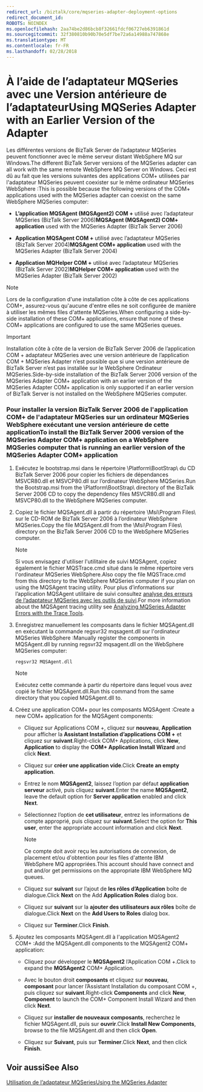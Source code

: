 ```yaml
---
redirect_url: /biztalk/core/mqseries-adapter-deployment-options
redirect_document_id: 
ROBOTS: NOINDEX
ms.openlocfilehash: 2aa74be2d86bcb8f32661fdcf06727eb6391861d
ms.sourcegitcommit: 32f380810b90b70e5df7be72a6a14988a747868e
ms.translationtype: MT
ms.contentlocale: fr-FR
ms.lasthandoff: 02/28/2018
---
```

# <a name="using-mqseries-adapter-with-an-earlier-version-of-the-adapter"></a><span data-ttu-id="6c3f8-101">À l’aide de l’adaptateur MQSeries avec une Version antérieure de l’adaptateur</span><span class="sxs-lookup"><span data-stu-id="6c3f8-101">Using MQSeries Adapter with an Earlier Version of the Adapter</span></span>
<span data-ttu-id="6c3f8-102">Les différentes versions de BizTalk Server de l’adaptateur MQSeries peuvent fonctionner avec le même serveur distant WebSphere MQ sur Windows.</span><span class="sxs-lookup"><span data-stu-id="6c3f8-102">The different BizTalk Server versions of the MQSeries adapter can all work with the same remote WebSphere MQ Server on Windows.</span></span> <span data-ttu-id="6c3f8-103">Ceci est dû au fait que les versions suivantes des applications COM+ utilisées par l'adaptateur MQSeries peuvent coexister sur le même ordinateur MQSeries WebSphere :</span><span class="sxs-lookup"><span data-stu-id="6c3f8-103">This is possible because the following versions of the COM+ applications used with the MQSeries adapter can coexist on the same WebSphere MQSeries computer:</span></span>  
  
-   <span data-ttu-id="6c3f8-104">**L’application MQSAgent (MQSAgent2) COM +** utilisé avec l’adaptateur MQSeries (BizTalk Server 2006)</span><span class="sxs-lookup"><span data-stu-id="6c3f8-104">**MQSAgent (MQSAgent2) COM+ application** used with the MQSeries Adapter (BizTalk Server 2006)</span></span> 
  
-   <span data-ttu-id="6c3f8-105">**Application MQSAgent COM +** utilisé avec l’adaptateur MQSeries (BizTalk Server 2004)</span><span class="sxs-lookup"><span data-stu-id="6c3f8-105">**MQSAgent COM+ application** used with the MQSeries Adapter (BizTalk Server 2004)</span></span>  
  
-   <span data-ttu-id="6c3f8-106">**Application MQHelper COM +** utilisé avec l’adaptateur MQSeries (BizTalk Server 2002)</span><span class="sxs-lookup"><span data-stu-id="6c3f8-106">**MQHelper COM+ application** used with the MQSeries Adapter (BizTalk Server 2002)</span></span> 
  
> [!NOTE]
>  <span data-ttu-id="6c3f8-107">Lors de la configuration d'une installation côte à côte de ces applications COM+, assurez-vous qu'aucune d'entre elles ne soit configurée de manière à utiliser les mêmes files d'attente MQSeries.</span><span class="sxs-lookup"><span data-stu-id="6c3f8-107">When configuring a side-by-side installation of these COM+ applications, ensure that none of these COM+ applications are configured to use the same MQSeries queues.</span></span>  
  
> [!IMPORTANT]
>  <span data-ttu-id="6c3f8-108">Installation côte à côte de la version de BizTalk Server 2006 de l’application COM + adaptateur MQSeries avec une version antérieure de l’application COM + MQSeries Adapter n’est possible que si une version antérieure de BizTalk Server n’est pas installée sur le WebSphere Ordinateur MQSeries.</span><span class="sxs-lookup"><span data-stu-id="6c3f8-108">Side-by-side installation of the BizTalk Server 2006 version of the MQSeries Adapter COM+ application with an earlier version of the MQSeries Adapter COM+ application is only supported if an earlier version of BizTalk Server is not installed on the WebSphere MQSeries computer.</span></span>  
  
### <a name="to-install-the-biztalk-server-2006-version-of-the-mqseries-adapter-com-application-on-a-websphere-mqseries-computer-that-is-running-an-earlier-version-of-the-mqseries-adapter-com-application"></a><span data-ttu-id="6c3f8-109">Pour installer la version BizTalk Server 2006 de l'application COM+ de l'adaptateur MQSeries sur un ordinateur MQSeries WebSphere exécutant une version antérieure de cette application</span><span class="sxs-lookup"><span data-stu-id="6c3f8-109">To install the BizTalk Server 2006 version of the MQSeries Adapter COM+ application on a WebSphere MQSeries computer that is running an earlier version of the MQSeries Adapter COM+ application</span></span>  
  
1.  <span data-ttu-id="6c3f8-110">Exécutez le bootstrap.msi dans le répertoire \Platform\BootStrap\ du CD BizTalk Server 2006 pour copier les fichiers de dépendances MSVCR80.dll et MSVCP80.dll sur l’ordinateur WebSphere MQSeries.</span><span class="sxs-lookup"><span data-stu-id="6c3f8-110">Run the Bootstrap.msi from the \Platform\BootStrap\ directory of the BizTalk Server 2006 CD to copy the dependency files MSVCR80.dll and MSVCP80.dll to the WebSphere MQSeries computer.</span></span>  
  
2.  <span data-ttu-id="6c3f8-111">Copiez le fichier MQSAgent.dll à partir du répertoire \Msi\Program Files\ sur le CD-ROM de BizTalk Server 2006 à l’ordinateur WebSphere MQSeries.</span><span class="sxs-lookup"><span data-stu-id="6c3f8-111">Copy the file MQSAgent.dll from the \Msi\Program Files\ directory on the BizTalk Server 2006 CD to the WebSphere MQSeries computer.</span></span>  
  
    > [!NOTE]
    >  <span data-ttu-id="6c3f8-112">Si vous envisagez d'utiliser l'utilitaire de suivi MQSAgent, copiez également le fichier MQSTrace.cmd situé dans le même répertoire vers l'ordinateur MQSeries WebSphere.</span><span class="sxs-lookup"><span data-stu-id="6c3f8-112">Also copy the file MQSTrace.cmd from this directory to the WebSphere MQSeries computer if you plan on using the MQSAgent tracing utility.</span></span> <span data-ttu-id="6c3f8-113">Pour plus d’informations sur l’application MQSAgent utilitaire de suivi consultez [analyse des erreurs de l’adaptateur MQSeries avec les outils de suivi](../core/analyzing-mqseries-adapter-errors-with-the-trace-tools.md).</span><span class="sxs-lookup"><span data-stu-id="6c3f8-113">For more information about the MQSAgent tracing utility see [Analyzing MQSeries Adapter Errors with the Trace Tools](../core/analyzing-mqseries-adapter-errors-with-the-trace-tools.md).</span></span>  
  
3.  <span data-ttu-id="6c3f8-114">Enregistrez manuellement les composants dans le fichier MQSAgent.dll en exécutant la commande regsvr32 mqsagent.dll sur l'ordinateur MQSeries WebSphere :</span><span class="sxs-lookup"><span data-stu-id="6c3f8-114">Manually register the components in MQSAgent.dll by running regsvr32 mqsagent.dll on the WebSphere MQSeries computer:</span></span>  
  
    ```  
    regsvr32 MQSAgent.dll  
    ```  
  
    > [!NOTE]
    >  <span data-ttu-id="6c3f8-115">Exécutez cette commande à partir du répertoire dans lequel vous avez copié le fichier MQSAgent.dll.</span><span class="sxs-lookup"><span data-stu-id="6c3f8-115">Run this command from the same directory that you copied MQSAgent.dll to.</span></span>  
  
4.  <span data-ttu-id="6c3f8-116">Créez une application COM+ pour les composants MQSAgent :</span><span class="sxs-lookup"><span data-stu-id="6c3f8-116">Create a new COM+ application for the MQSAgent components:</span></span>  
  
    -   <span data-ttu-id="6c3f8-117">Cliquez sur Applications COM +, cliquez sur **nouveau**, **Application** pour afficher la **Assistant Installation d’applications COM +** et cliquez sur **suivant**.</span><span class="sxs-lookup"><span data-stu-id="6c3f8-117">Right-click COM+ Applications, click **New**, **Application** to display the **COM+ Application Install Wizard** and click **Next**.</span></span>  
  
    -   <span data-ttu-id="6c3f8-118">Cliquez sur **créer une application vide**.</span><span class="sxs-lookup"><span data-stu-id="6c3f8-118">Click **Create an empty application**.</span></span>  
  
    -   <span data-ttu-id="6c3f8-119">Entrez le nom **MQSAgent2**, laissez l’option par défaut **application serveur** activé, puis cliquez **suivant**.</span><span class="sxs-lookup"><span data-stu-id="6c3f8-119">Enter the name **MQSAgent2**, leave the default option for **Server application** enabled and click **Next**.</span></span>  
  
    -   <span data-ttu-id="6c3f8-120">Sélectionnez l’option de **cet utilisateur**, entrez les informations de compte approprié, puis cliquez sur **suivant**.</span><span class="sxs-lookup"><span data-stu-id="6c3f8-120">Select the option for **This user**, enter the appropriate account information and click **Next**.</span></span>  
  
        > [!NOTE]
        >  <span data-ttu-id="6c3f8-121">Ce compte doit avoir reçu les autorisations de connexion, de placement et/ou d'obtention pour les files d'attente IBM WebSphere MQ appropriées.</span><span class="sxs-lookup"><span data-stu-id="6c3f8-121">This account should have connect and put and/or get permissions on the appropriate IBM WebSphere MQ queues.</span></span>  
  
    -   <span data-ttu-id="6c3f8-122">Cliquez sur **suivant** sur l’ajout de **les rôles d’Application** boîte de dialogue.</span><span class="sxs-lookup"><span data-stu-id="6c3f8-122">Click **Next** on the Add **Application Roles** dialog box.</span></span>  
  
    -   <span data-ttu-id="6c3f8-123">Cliquez sur **suivant** sur la **ajouter des utilisateurs aux rôles** boîte de dialogue.</span><span class="sxs-lookup"><span data-stu-id="6c3f8-123">Click **Next** on the **Add Users to Roles** dialog box.</span></span>  
  
    -   <span data-ttu-id="6c3f8-124">Cliquez sur **Terminer**.</span><span class="sxs-lookup"><span data-stu-id="6c3f8-124">Click **Finish**.</span></span>  
  
5.  <span data-ttu-id="6c3f8-125">Ajoutez les composants MQSAgent.dll à l'application MQSAgent2 COM+ :</span><span class="sxs-lookup"><span data-stu-id="6c3f8-125">Add the MQSAgent.dll components to the MQSAgent2 COM+ application:</span></span>  
  
    -   <span data-ttu-id="6c3f8-126">Cliquez pour développer le **MQSAgent2** l’Application COM +.</span><span class="sxs-lookup"><span data-stu-id="6c3f8-126">Click to expand the **MQSAgent2** COM+ Application.</span></span>  
  
    -   <span data-ttu-id="6c3f8-127">Avec le bouton droit **composants** et cliquez sur **nouveau**, **composant** pour lancer l’Assistant Installation du composant COM +, puis cliquez sur **suivant**.</span><span class="sxs-lookup"><span data-stu-id="6c3f8-127">Right-click **Components** and click **New**, **Component** to launch the COM+ Component Install Wizard and then click **Next**.</span></span>  
  
    -   <span data-ttu-id="6c3f8-128">Cliquez sur **installer de nouveaux composants**, recherchez le fichier MQSAgent.dll, puis sur **ouvrir**.</span><span class="sxs-lookup"><span data-stu-id="6c3f8-128">Click **Install New Components**, browse to the file MQSAgent.dll and then click **Open**.</span></span>  
  
    -   <span data-ttu-id="6c3f8-129">Cliquez sur **Suivant**, puis sur **Terminer**.</span><span class="sxs-lookup"><span data-stu-id="6c3f8-129">Click **Next**, and then click **Finish**.</span></span>  
  
## <a name="see-also"></a><span data-ttu-id="6c3f8-130">Voir aussi</span><span class="sxs-lookup"><span data-stu-id="6c3f8-130">See Also</span></span>  
 [<span data-ttu-id="6c3f8-131">Utilisation de l’adaptateur MQSeries</span><span class="sxs-lookup"><span data-stu-id="6c3f8-131">Using the MQSeries Adapter</span></span>](../core/using-the-mqseries-adapter.md)